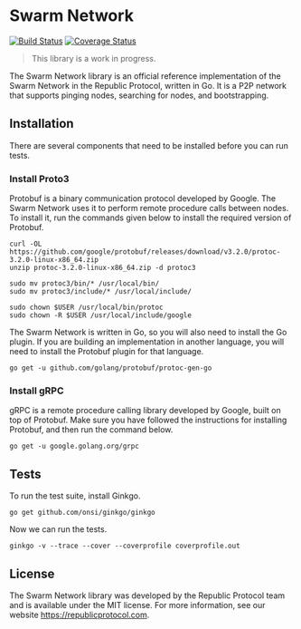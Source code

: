# Swarm Network

[![Build Status](https://travis-ci.org/republicprotocol/go-swarm-network.svg?branch=master)](https://travis-ci.org/republicprotocol/go-swarm-network)
[![Coverage Status](https://coveralls.io/repos/github/republicprotocol/go-swarm-network/badge.svg?branch=master)](https://coveralls.io/github/republicprotocol/go-swarm-network?branch=master)

> This library is a work in progress.

The Swarm Network library is an official reference implementation of the Swarm Network in the Republic Protocol, written in Go. It is a P2P network that supports pinging nodes, searching for nodes, and bootstrapping.

## Installation

There are several components that need to be installed before you can run tests.

### Install Proto3

Protobuf is a binary communication protocol developed by Google. The Swarm Network uses it to perform remote procedure calls between nodes. To install it, run the commands given below to install the required version of Protobuf.

```
curl -OL https://github.com/google/protobuf/releases/download/v3.2.0/protoc-3.2.0-linux-x86_64.zip
unzip protoc-3.2.0-linux-x86_64.zip -d protoc3

sudo mv protoc3/bin/* /usr/local/bin/
sudo mv protoc3/include/* /usr/local/include/

sudo chown $USER /usr/local/bin/protoc
sudo chown -R $USER /usr/local/include/google
```

The Swarm Network is written in Go, so you will also need to install the Go plugin. If you are building an implementation in another language, you will need to install the Protobuf plugin for that language.

```
go get -u github.com/golang/protobuf/protoc-gen-go
```

### Install gRPC

gRPC is a remote procedure calling library developed by Google, built on top of Protobuf. Make sure you have followed the instructions for installing Protobuf, and then run the command below.

```
go get -u google.golang.org/grpc
```

## Tests

To run the test suite, install Ginkgo.

```
go get github.com/onsi/ginkgo/ginkgo
```

Now we can run the tests.

```
ginkgo -v --trace --cover --coverprofile coverprofile.out
```

## License

The Swarm Network library was developed by the Republic Protocol team and is available under the MIT license. For more information, see our website https://republicprotocol.com.